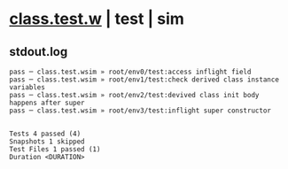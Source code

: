 # [class.test.w](../../../../../examples/tests/valid/class.test.w) | test | sim

## stdout.log
```log
pass ─ class.test.wsim » root/env0/test:access inflight field                      
pass ─ class.test.wsim » root/env1/test:check derived class instance variables     
pass ─ class.test.wsim » root/env2/test:devived class init body happens after super
pass ─ class.test.wsim » root/env3/test:inflight super constructor                 
 
 
Tests 4 passed (4)
Snapshots 1 skipped
Test Files 1 passed (1)
Duration <DURATION>
```

